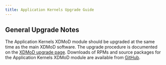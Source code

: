 ```yaml
---
title: Application Kernels Upgrade Guide
---
```


General Upgrade Notes
---------------------

The Application Kernels XDMoD module should be upgraded at the same time as the
main XDMoD software. The upgrade procedure is documented on the [XDMoD upgrade
page](https://open.xdmod.org/upgrade.html). Downloads of RPMs and source
packages for the Application Kernels XDMoD module are available from
[GitHub][github-latest-release].

[github-latest-release]: https://github.com/ubccr/xdmod-appkernels/releases/latest
